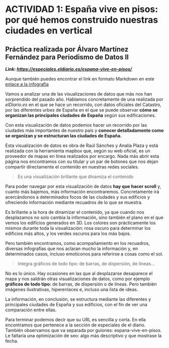 # ACTIVIDAD 1: España vive en pisos: por qué hemos construido nuestras ciudades en vertical
## Práctica realizada por Álvaro Martínez Fernández para Periodismo de Datos II

***Link: https://especiales.eldiario.es/espana-vive-en-pisos/***

Aunque también puedes encontrar el link en formato Markdown en este [enlace a la infografía](https://especiales.eldiario.es/espana-vive-en-pisos/)

Vamos a analizar una de las visualizaciones de datos que más nos han sorprendido del pasado año. Hablamos concretamente de una realizada por *elDiario.es* en el que se hace un recorrido, con datos oficiales del Catastro, por las diferentes urbes de España en el que se puede observar **cómo se organizan las principales ciudades de España** según sus edificaciones.

Con esta visualización de datos podemos hacer un recorrido por las ciudades más importantes de nuestro país y **conocer detalladamente como se organizan y se estructuran las ciudades de España.**

Esta visualización de datos es obra de Raúl Sánches y Analía Plaza y está realizada con la herramienta mapbox que, según su web oficial, es un proveedor de mapas en línea realizados por encargo. Nada más abrir esta página nos encontramos con su titular y un par de botones que nos dejan compartir directamente el contenido en nuestras redes sociales.

 > Es una visualización brillante que dinamiza el contenido

Para poder navegar por esta visualización de datos **hay que hacer scroll** y, cuanto más bajemos, más información encontraremos. Concretamente irá acercándonos a determinados focos de las ciudades y sus edificios y ofreciendo información mediante recuadros de lo que se muestra.

Es brillante a la hora de dinamizar el contenido, ya que cuando nos desplazamos no solo cambia la información, sino también el plano en el que vemos los edificios generados en 3D. Los colores son prácticamente los mismos durante toda la visualización: rosa oscuro para determinar los edificios más altos, y los verdes oscuros para los más bajos.

Pero también encontramos, como acompañamiento en los recuadros, diversas infografías que nos aclaran mucho la información y, en determinados casos, incluso emoticonos para referirse a cosas como el sol.

> Integra gráficos de todo tipo: de barras, de dispersión, de líneas...

No es lo único. Hay ocasiones en las que al desplazarse desaparece el mapa y nos saldrán otras visualizaciones de datos, como por ejemplo **gráficos de todo tipo:** de barras, de dispersión o de líneas. Pero también imágenes ilustrativas, hiperenlaces e, incluso una lista de ideas.

La información, en conclusión, se estructura mediante las diferentes y principales ciudades de España y sus edificios, con el fin de ver una comparación entre ellas.

Para terminar podemos decir que su URL es sencilla y corta. En ella encontramos que pertenece a la sección de especiales de el diario. También observamos que va separada por guiones: espana-vive-en-pisos. Le faltaría una optimización de seo: algo más descriptivo y que mostrase la fecha.
